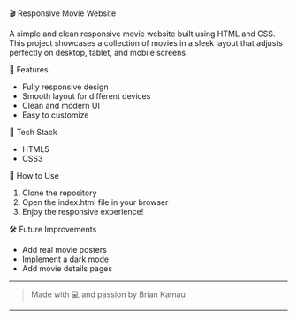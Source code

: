 🎬 Responsive Movie Website

A simple and clean responsive movie website built using HTML and CSS.  
This project showcases a collection of movies in a sleek layout that adjusts perfectly on desktop, tablet, and mobile screens.

📜 Features
- Fully responsive design
- Smooth layout for different devices
- Clean and modern UI
- Easy to customize

📂 Tech Stack
- HTML5
- CSS3

🚀 How to Use
1. Clone the repository
2. Open the index.html file in your browser
3. Enjoy the responsive experience!

🛠 Future Improvements
- Add real movie posters
- Implement a dark mode
- Add movie details pages

---

> Made with 💻 and passion by Brian Kamau

---

